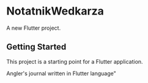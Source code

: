 # NotatnikWedkarza

A new Flutter project.

## Getting Started

This project is a starting point for a Flutter application.

Angler's journal written in Flutter language"
